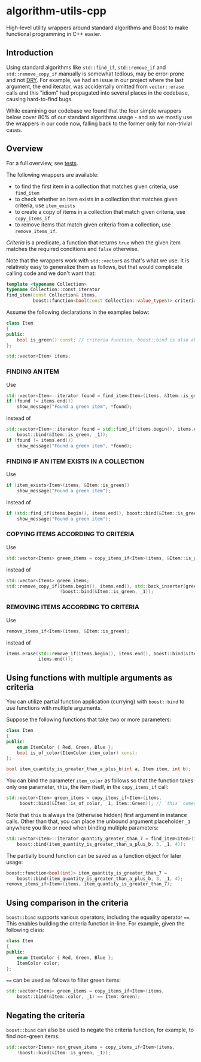 algorithm-utils-cpp
===================

High-level utility wrappers around standard algorithms and Boost to make
functional programming in C++ easier.

Introduction
------------

Using standard algorithms like `std::find_if`, `std::remove_if` and
`std::remove_copy_if` manually is somewhat tedious, may be error-prone and not
[DRY](http://en.wikipedia.org/wiki/Don't_repeat_yourself). For example, we had
an issue in our project where the last argument, the end iterator, was
accidentally omitted from `vector::erase` calls and this "idiom" had propagated
into several places in the codebase, causing hard-to-find bugs.

While examining our codebase we found that the four simple wrappers below cover
80% of our standard algorithms usage - and so we mostly use the wrappers in our
code now, falling back to the former only for non-trivial cases.

Overview
--------

For a full overview, see [tests](test/main.cpp).

The following wrappers are available:

* to find the first item in a collection that matches given criteria, use
  `find_item`
* to check whether an item exists in a collection that matches given criteria,
  use `item_exists`
* to create a copy of items in a collection that match given criteria, use
  `copy_items_if`
* to remove items that match given criteria from a collection, use
  `remove_items_if`.

*Criteria* is a predicate, a function that returns `true` when the given item
matches the required conditions and `false` otherwise.

Note that the wrappers work with `std::vector`s as that's what we use. It is
relatively easy to generalize them as follows, but that would complicate
calling code and we don't want that:

```c++
template <typename Collection>
typename Collection::const_iterator
find_item(const Collection& items,
          boost::function<bool(const Collection::value_type&)> criteria)
```

Assume the following declarations in the examples below:

```c++
class Item
{
public:
    bool is_green() const; // criteria function, boost::bind is also able to bind fields
};

std::vector<Item> items;
```

### FINDING AN ITEM

Use

```c++
std::vector<Item>::iterator found = find_item<Item>(items, &Item::is_green);
if (found != items.end())
    show_message("Found a green item", *found);
```

instead of

```c++
std::vector<Item>::iterator found = std::find_if(items.begin(), items.end(),
    boost::bind(&Item::is_green, _1));
if (found != items.end())
    show_message("Found a green item", *found);
```

### FINDING IF AN ITEM EXISTS IN A COLLECTION

Use

```c++
if (item_exists<Item>(items, &Item::is_green))
    show_message("Found a green item");
```

instead of

```c++
if (std::find_if(items.begin(), items.end(), boost::bind(&Item::is_green, _1)) != items.end())
    show_message("Found a green item");
```

### COPYING ITEMS ACCORDING TO CRITERIA

Use

```c++
std::vector<Items> green_items = copy_items_if<Item>(items, &Item::is_green);
```

instead of

```c++
std::vector<Items> green_items;
std::remove_copy_if(items.begin(), items.end(), std::back_inserter(green_items),
                    !boost::bind(&Item::is_green, _1));
```

### REMOVING ITEMS ACCORDING TO CRITERIA

Use

```c++
remove_items_if<Item>(items, &Item::is_green);
```

instead of

```c++
items.erase(std::remove_if(items.begin(), items.end(), boost::bind(&Item::is_green, _1)),
            items.end());
```

Using functions with multiple arguments as criteria
---------------------------------------------------

You can utilize partial function application (currying) with `boost::bind` to
use functions with multiple arguments.

Suppose the following functions that take two or more parameters:

```c++
class Item
{
public:
    enum ItemColor { Red, Green, Blue };
    bool is_of_color(ItemColor item_color) const;
};

bool item_quantity_is_greater_than_a_plus_b(int a, Item item, int b);
```

You can bind the parameter `item_color` as follows so that the function takes
only one parameter, `this`, the item itself, in the `copy_items_if` call:

```c++
std::vector<Item> green_items = copy_items_if<Item>(items,
     boost::bind(&Item::is_of_color, _1, Item::Green)); // `this` comes first
```

Note that `this` is always the (otherwise hidden) first argument in instance
calls. Other than that, you can place the unbound argument placeholder `_1`
anywhere you like or need when binding multiple parameters:

```c++
std::vector<Item>::iterator quantity_greater_than_7 = find_item<Item>(items,
    boost::bind(item_quantity_is_greater_than_a_plus_b, 3, _1, 4));
```

The partially bound function can be saved as a function object for later usage:

```c++
boost::function<bool(int)> item_quantity_is_greater_than_7 =
    boost::bind(item_quantity_is_greater_than_a_plus_b, 3, _1, 4);
remove_items_if<Item>(items, item_quantity_is_greater_than_7);
```

Using comparison in the criteria
--------------------------------

`boost::bind` supports various operators, including the equality operator `==`.
This enables building the criteria function in-line. For example, given the
following class:

```c++
class Item
{
public:
    enum ItemColor { Red, Green, Blue };
    ItemColor color;
};
```

`==` can be used as follows to filter green items:

```c++
std::vector<Items> green_items = copy_items_if<Item>(items,
    boost::bind(&Item::color, _1) == Item::Green);
```


Negating the criteria
---------------------

`boost::bind` can also be used to negate the criteria function, for example, to
find non-green items:

```c++
std::vector<Items> non_green_items = copy_items_if<Item>(items,
    !boost::bind(&Item::is_green, _1));
```
